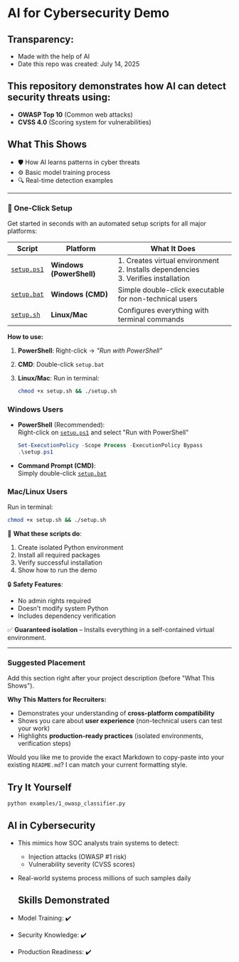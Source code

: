# AI for Cybersecurity Demo

## Transparency:
- Made with the help of AI 
- Date this repo was created: July 14, 2025  


## This repository demonstrates how AI can detect security threats using:
- **OWASP Top 10** (Common web attacks)
- **CVSS 4.0** (Scoring system for vulnerabilities)

## What This Shows
- 🛡️ How AI learns patterns in cyber threats
- ⚙️ Basic model training process
- 🔍 Real-time detection examples

---

### **🚀 One-Click Setup**  
Get started in seconds with an automated setup scripts for all major platforms:

| Script | Platform | What It Does |  
|--------|----------|--------------|  
| [`setup.ps1`](setup.ps1) | **Windows (PowerShell)** | 1. Creates virtual environment<br>2. Installs dependencies<br>3. Verifies installation |  
| [`setup.bat`](setup.bat) | **Windows (CMD)** | Simple double-click executable for non-technical users |  
| [`setup.sh`](setup.sh) | **Linux/Mac** | Configures everything with terminal commands |   

**How to use:**  
1. **PowerShell**: Right-click → _"Run with PowerShell"_  
2. **CMD**: Double-click `setup.bat`  
3. **Linux/Mac**: Run in terminal:
   
   ```bash  
   chmod +x setup.sh && ./setup.sh  
   ```  
### Windows Users
- **PowerShell** (Recommended):  
  Right-click on [`setup.ps1`](setup.ps1) and select "Run with PowerShell"
  ```powershell
  Set-ExecutionPolicy -Scope Process -ExecutionPolicy Bypass
  .\setup.ps1
  ```

- **Command Prompt (CMD)**:  
  Simply double-click [`setup.bat`](setup.bat)

### Mac/Linux Users
Run in terminal:
```bash
chmod +x setup.sh && ./setup.sh
```

📌 **What these scripts do**:
1. Create isolated Python environment
2. Install all required packages
3. Verify successful installation
4. Show how to run the demo

🔒 **Safety Features**:
- No admin rights required
- Doesn't modify system Python
- Includes dependency verification  

✅ **Guaranteed isolation** – Installs everything in a self-contained virtual environment.  

---

### Suggested Placement  
Add this section right after your project description (before "What This Shows").  

**Why This Matters for Recruiters:**  
- Demonstrates your understanding of **cross-platform compatibility**  
- Shows you care about **user experience** (non-technical users can test your work)  
- Highlights **production-ready practices** (isolated environments, verification steps)  

Would you like me to provide the exact Markdown to copy-paste into your existing `README.md`? I can match your current formatting style.

## Try It Yourself
```bash
python examples/1_owasp_classifier.py
```

## AI in Cybersecurity
- This mimics how SOC analysts train systems to detect:
  - Injection attacks (OWASP #1 risk)
  - Vulnerability severity (CVSS scores)
- Real-world systems process millions of such samples daily

  ## Skills Demonstrated
- Model Training: ✔️
- Security Knowledge: ✔️
- Production Readiness: ✔️


